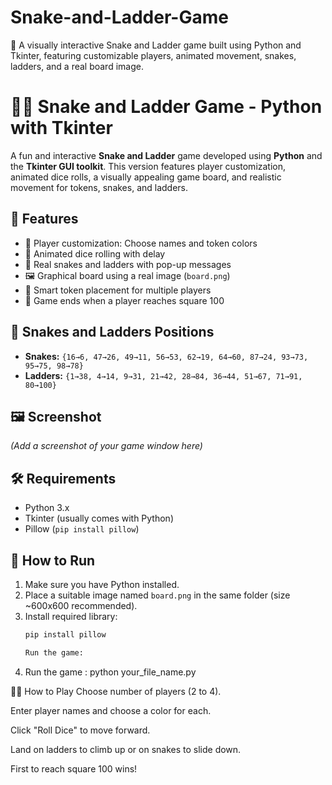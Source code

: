 # Snake-and-Ladder-Game
🎲 A visually interactive Snake and Ladder game built using Python and Tkinter, featuring customizable players, animated movement, snakes, ladders, and a real board image.
# 🐍🎲 Snake and Ladder Game - Python with Tkinter

A fun and interactive **Snake and Ladder** game developed using **Python** and the **Tkinter GUI toolkit**. This version features player customization, animated dice rolls, a visually appealing game board, and realistic movement for tokens, snakes, and ladders.

## 🚀 Features

- 🎨 Player customization: Choose names and token colors
- 🎲 Animated dice rolling with delay
- 🐍 Real snakes and ladders with pop-up messages
- 🖼️ Graphical board using a real image (`board.png`)
- 🧠 Smart token placement for multiple players
- 🏁 Game ends when a player reaches square 100

## 🧩 Snakes and Ladders Positions

- **Snakes:** `{16→6, 47→26, 49→11, 56→53, 62→19, 64→60, 87→24, 93→73, 95→75, 98→78}`
- **Ladders:** `{1→38, 4→14, 9→31, 21→42, 28→84, 36→44, 51→67, 71→91, 80→100}`

## 🖼️ Screenshot
*(Add a screenshot of your game window here)*

## 🛠️ Requirements

- Python 3.x
- Tkinter (usually comes with Python)
- Pillow (`pip install pillow`)

## 📁 How to Run

1. Make sure you have Python installed.
2. Place a suitable image named `board.png` in the same folder (size ~600x600 recommended).
3. Install required library:
   ```bash
   pip install pillow

   Run the game:
4. Run the game : python your_file_name.py

🙋‍♂️ How to Play
Choose number of players (2 to 4).

Enter player names and choose a color for each.

Click "Roll Dice" to move forward.

Land on ladders to climb up or on snakes to slide down.

First to reach square 100 wins!


